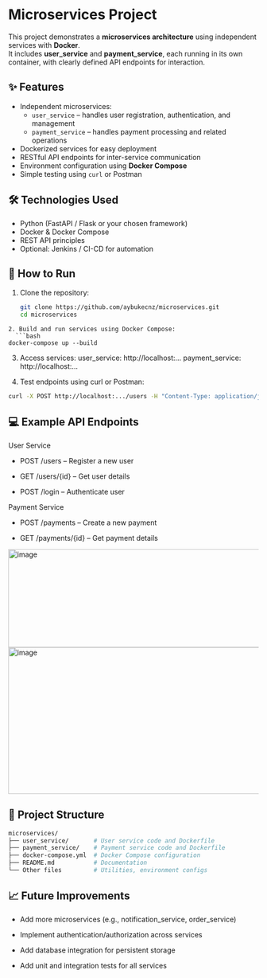# Microservices Project

This project demonstrates a **microservices architecture** using independent services with **Docker**.  
It includes **user_service** and **payment_service**, each running in its own container, with clearly defined API endpoints for interaction.

## ✨ Features
- Independent microservices:
  - `user_service` – handles user registration, authentication, and management
  - `payment_service` – handles payment processing and related operations
- Dockerized services for easy deployment
- RESTful API endpoints for inter-service communication
- Environment configuration using **Docker Compose**
- Simple testing using `curl` or Postman

## 🛠️ Technologies Used
- Python (FastAPI / Flask or your chosen framework)
- Docker & Docker Compose
- REST API principles
- Optional: Jenkins / CI-CD for automation

## 🚀 How to Run

1. Clone the repository:
   ```bash
   git clone https://github.com/aybukecnz/microservices.git
   cd microservices
```
2. Build and run services using Docker Compose:
  ```bash
docker-compose up --build
  ```
3. Access services:
user_service: http://localhost:...
payment_service: http://localhost:...

4. Test endpoints using curl or Postman:
  ```bash
curl -X POST http://localhost:.../users -H "Content-Type: application/json" -d '{"username":"...","password":"..."}'

  ```
## 💻 Example API Endpoints
User Service

- POST /users – Register a new user
  
- GET /users/{id} – Get user details
  
- POST /login – Authenticate user

Payment Service

- POST /payments – Create a new payment

- GET /payments/{id} – Get payment details

<img width="1800" height="197" alt="image" src="https://github.com/user-attachments/assets/92a19c4f-4f4a-42bd-9a89-24e7bb9b1618" />
<img width="1257" height="295" alt="image" src="https://github.com/user-attachments/assets/eb6521d7-bf9e-455d-87ea-a6ddfb8d24fe" />



## 📂 Project Structure
  ```bash
microservices/
 ├── user_service/       # User service code and Dockerfile
 ├── payment_service/    # Payment service code and Dockerfile
 ├── docker-compose.yml  # Docker Compose configuration
 ├── README.md           # Documentation
 └── Other files         # Utilities, environment configs
  ```

## 📈 Future Improvements

- Add more microservices (e.g., notification_service, order_service)

- Implement authentication/authorization across services

- Add database integration for persistent storage

- Add unit and integration tests for all services

